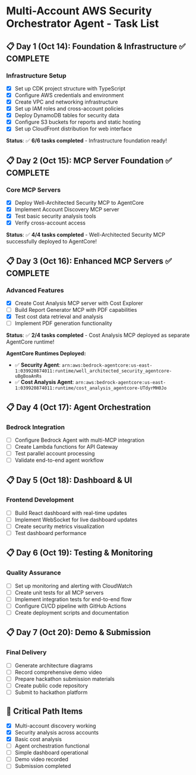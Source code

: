 # Multi-Account AWS Security Orchestrator Agent - Task List

## 📋 **Day 1 (Oct 14): Foundation & Infrastructure** ✅ **COMPLETE**

### Infrastructure Setup
- [x] Set up CDK project structure with TypeScript
- [x] Configure AWS credentials and environment
- [x] Create VPC and networking infrastructure
- [x] Set up IAM roles and cross-account policies
- [x] Deploy DynamoDB tables for security data
- [x] Configure S3 buckets for reports and static hosting
- [x] Set up CloudFront distribution for web interface

**Status**: ✅ **6/6 tasks completed** - Infrastructure foundation ready!

## 📋 **Day 2 (Oct 15): MCP Server Foundation** ✅ **COMPLETE**

### Core MCP Servers
- [x] Deploy Well-Architected Security MCP to AgentCore
- [x] Implement Account Discovery MCP server
- [x] Test basic security analysis tools
- [x] Verify cross-account access

**Status**: ✅ **4/4 tasks completed** - Well-Architected Security MCP successfully deployed to AgentCore!

## 📋 **Day 3 (Oct 16): Enhanced MCP Servers** ✅ **COMPLETE**

### Advanced Features
- [x] Create Cost Analysis MCP server with Cost Explorer
- [ ] Build Report Generator MCP with PDF capabilities
- [x] Test cost data retrieval and analysis
- [ ] Implement PDF generation functionality

**Status**: ✅ **2/4 tasks completed** - Cost Analysis MCP deployed as separate AgentCore runtime!

**AgentCore Runtimes Deployed:**
- ✅ **Security Agent**: `arn:aws:bedrock-agentcore:us-east-1:039920874011:runtime/well_architected_security_agentcore-uBgBoaAnRs`
- ✅ **Cost Analysis Agent**: `arn:aws:bedrock-agentcore:us-east-1:039920874011:runtime/cost_analysis_agentcore-UTdyrMH0Jo`

## 📋 **Day 4 (Oct 17): Agent Orchestration**

### Bedrock Integration
- [ ] Configure Bedrock Agent with multi-MCP integration
- [ ] Create Lambda functions for API Gateway
- [ ] Test parallel account processing
- [ ] Validate end-to-end agent workflow

## 📋 **Day 5 (Oct 18): Dashboard & UI**

### Frontend Development
- [ ] Build React dashboard with real-time updates
- [ ] Implement WebSocket for live dashboard updates
- [ ] Create security metrics visualization
- [ ] Test dashboard performance

## 📋 **Day 6 (Oct 19): Testing & Monitoring**

### Quality Assurance
- [ ] Set up monitoring and alerting with CloudWatch
- [ ] Create unit tests for all MCP servers
- [ ] Implement integration tests for end-to-end flow
- [ ] Configure CI/CD pipeline with GitHub Actions
- [ ] Create deployment scripts and documentation

## 📋 **Day 7 (Oct 20): Demo & Submission**

### Final Delivery
- [ ] Generate architecture diagrams
- [ ] Record comprehensive demo video
- [ ] Prepare hackathon submission materials
- [ ] Create public code repository
- [ ] Submit to hackathon platform

## 🎯 **Critical Path Items**
- [x] Multi-account discovery working
- [x] Security analysis across accounts
- [x] Basic cost analysis
- [ ] Agent orchestration functional
- [ ] Simple dashboard operational
- [ ] Demo video recorded
- [ ] Submission completed

